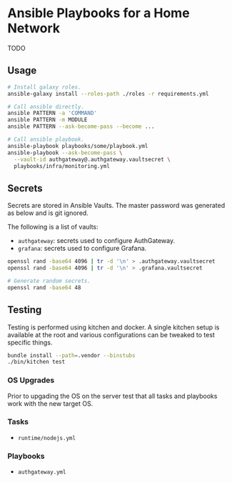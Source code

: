 Ansible Playbooks for a Home Network
====================================
TODO


Usage
-----
```bash
# Install galaxy roles.
ansible-galaxy install --roles-path ./roles -r requirements.yml

# Call ansible directly.
ansible PATTERN -a 'COMMAND'
ansible PATTERN -m MODULE
ansible PATTERN --ask-become-pass --become ...

# Call ansible playbook.
ansible-playbook playbooks/some/playbook.yml
ansible-playbook --ask-become-pass \
  --vault-id authgateway@.authgateway.vaultsecret \
  playbooks/infra/monitoring.yml
```


Secrets
-------
Secrets are stored in Ansible Vaults.
The master password was generated as below and is git ignored.

The following is a list of vaults:

  * `authgateway`: secrets used to configure AuthGateway.
  * `grafana`: secrets used to configure Grafana.

```bash
openssl rand -base64 4096 | tr -d '\n' > .authgateway.vaultsecret
openssl rand -base64 4096 | tr -d '\n' > .grafana.vaultsecret

# Generate random secrets.
openssl rand -base64 48
```


Testing
-------
Testing is performed using kitchen and docker.
A single kitchen setup is available at the root and various
configurations can be tweaked to test specific things.

```bash
bundle install --path=.vendor --binstubs
./bin/kitchen test
```

### OS Upgrades
Prior to upgading the OS on the server test that all tasks and
playbooks work with the new target OS.

### Tasks

  * `runtime/nodejs.yml`

### Playbooks

  * `authgateway.yml`
